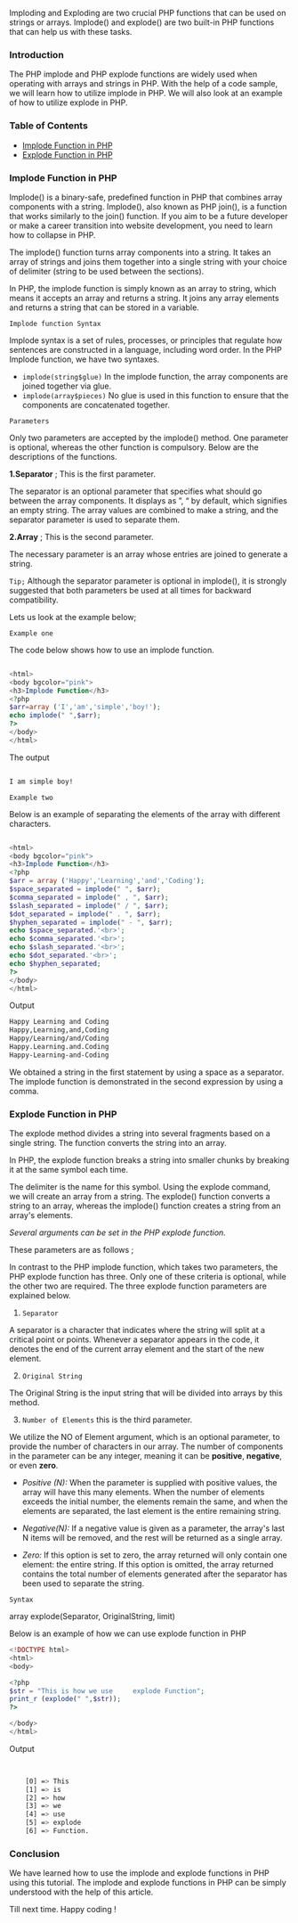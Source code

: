 Imploding and Exploding are two crucial PHP functions that can be used on strings or arrays. Implode() and explode() are two built-in PHP functions that can help us with these tasks.

### Introduction
The PHP implode and PHP explode functions are widely used when operating with arrays and strings in PHP. With the help of a code sample, we will learn how to utilize implode in PHP. We will also look at an example of how to utilize explode in PHP.

### Table of Contents

- [ Implode Function in PHP](#implode-function-in-php)
- [ Explode Function in PHP](#explode-function-in-php)

### Implode Function in PHP

 Implode() is a binary-safe, predefined function in PHP that combines array components with a string. Implode(), also known as PHP join(), is a function that works similarly to the join() function. If you aim to be a future developer or make a career transition into website development, you need to learn how to collapse in PHP.

 The implode() function turns array components into a string. It takes an array of strings and joins them together into a single string with your choice of delimiter (string to be used between the sections).

 In PHP, the implode function is simply known as an array to string, which means it accepts an array and returns a string. It joins any array elements and returns a string that can be stored in a variable.

`Implode function Syntax`

Implode syntax is a set of rules, processes, or principles that regulate how sentences are constructed in a language, including word order. In the PHP Implode function, we have two syntaxes.

- `implode(string$glue)` In the implode function, the array components are joined together via glue.
- `implode(array$pieces)` No glue is used in this function to ensure that the components are concatenated together.

`Parameters`

Only two parameters are accepted by the implode() method. One parameter is optional, whereas the other function is compulsory. Below are the descriptions of the functions.

**1.Separator** ; This is the first parameter.

The separator is an optional parameter that specifies what should go between the array components. It displays as ”, “ by default, which signifies an empty string. The array values are combined to make a string, and the separator parameter is used to separate them.

**2.Array** ; This is the second parameter.

The necessary parameter is an array whose entries are joined to generate a string.

`Tip;` Although the separator parameter is optional in implode(), it is strongly suggested that both parameters be used at all times for backward compatibility.

Lets us look at the example below;

`Example one`

The code below shows how to use an implode function.


```php

<html>
<body bgcolor="pink">
<h3>Implode Function</h3>
<?php
$arr=array ('I','am','simple','boy!');
echo implode(" ",$arr);
?>
</body>
</html>

```
The output

```bash

I am simple boy!

```

`Example two`

Below is an example of separating the elements of the array with different characters. 

```php

<html>
<body bgcolor="pink">
<h3>Implode Function</h3>
<?php
$arr = array ('Happy','Learning','and','Coding');
$space_separated = implode(" ", $arr);
$comma_separated = implode(" , ", $arr);
$slash_separated = implode(" / ", $arr);
$dot_separated = implode(" . ", $arr);
$hyphen_separated = implode(" - ", $arr);
echo $space_separated.'<br>';
echo $comma_separated.'<br>';
echo $slash_separated.'<br>';
echo $dot_separated.'<br>';
echo $hyphen_separated;
?>
</body>
</html>

```
Output

```bash
Happy Learning and Coding
Happy,Learning,and,Coding
Happy/Learning/and/Coding
Happy.Learning.and.Coding
Happy-Learning-and-Coding


```
We obtained a string in the first statement by using a space as a separator. The implode function is demonstrated in the second expression by using a comma.

### Explode Function in PHP

The explode method divides a string into several fragments based on a single string. The function converts the string into an array.

In PHP, the explode function breaks a string into smaller chunks by breaking it at the same symbol each time.

 The delimiter is the name for this symbol. Using the explode command, we will create an array from a string. The explode() function converts a string to an array, whereas the implode() function creates a string from an array's elements.

*Several arguments can be set in the PHP explode function.*

 These parameters are as follows ;

In contrast to the PHP implode function, which takes two parameters, the PHP explode function has three. Only one of these criteria is optional, while the other two are required. The three explode function parameters are explained below.

1. `Separator` 

A separator is a character that indicates where the string will split at a critical point or points. Whenever a separator appears in the code, it denotes the end of the current array element and the start of the new element.

2. `Original String`

The Original String is the input string that will be divided into arrays by this method.

3. `Number of Elements`  this is the third parameter.

We utilize the NO of Element argument, which is an optional parameter, to provide the number of characters in our array. The number of components in the parameter can be any integer, meaning it can be **positive**, **negative**, or even **zero**.

-  *Positive (N):* When the parameter is supplied with positive values, the array will have this many elements. When the number of elements exceeds the initial number, the elements remain the same, and when the elements are separated, the last element is the entire remaining string.

- *Negative(N):* If a negative value is given as a parameter, the array's last N items will be removed, and the rest will be returned as a single array.

- *Zero:* If this option is set to zero, the array returned will only contain one element: the entire string.
If this option is omitted, the array returned contains the total number of elements generated after the separator has been used to separate the string.


 `Syntax`

 array explode(Separator, OriginalString, limit)

 Below is an example of how we can use explode function in PHP


```php
<!DOCTYPE html>
<html>
<body>

<?php
$str = "This is how we use     explode Function";
print_r (explode(" ",$str));
?> 

</body>
</html>


```
Output

```bash

    
    [0] => This
    [1] => is
    [2] => how
    [3] => we
    [4] => use
    [5] => explode
    [6] => Function.
```

### Conclusion
We have learned how to use the implode and explode functions in PHP using this tutorial. The implode and explode functions in PHP can be simply understood with the help of this article.


Till next time. Happy coding ! 



